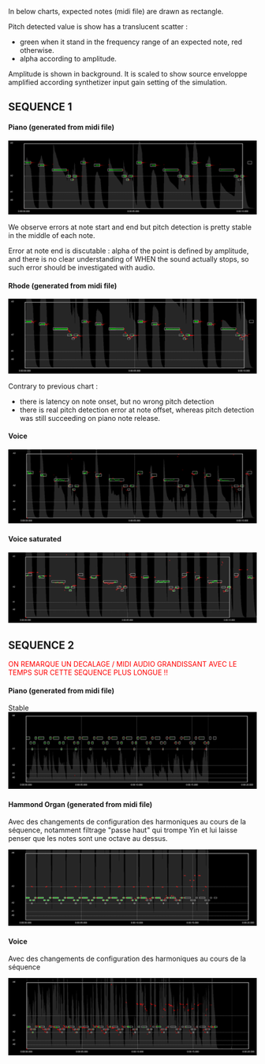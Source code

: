 In below charts, expected notes (midi file) are drawn as rectangle.

Pitch detected value is show has a translucent scatter :
* green when it stand in the frequency range of an expected note, red otherwise.
* alpha according to amplitude.

Amplitude is shown in background. It is scaled to show source enveloppe amplified according synthetizer input gain setting of the simulation.

## SEQUENCE 1

#### Piano (generated from midi file)

<img src="images/benchmarks/sequence/bass/benchmark-sequence-piano.png"/>

We observe errors at note start and end but pitch detection is pretty stable in the middle of each note.

Error at note end is discutable : alpha of the point is defined by amplitude, and there is no clear understanding of WHEN the sound actually stops, so such error should be investigated with audio.


#### Rhode (generated from midi file)

<img src="images/benchmarks/sequence/bass/benchmark-sequence-rhode.png"/>

Contrary to previous chart :
* there is latency on note onset, but no wrong pitch detection
* there is real pitch detection error at note offset, whereas pitch detection was still succeeding on piano note release.

#### Voice

<img src="images/benchmarks/sequence/bass/benchmark-sequence-voice.png"/>

#### Voice saturated
<img src="images/benchmarks/sequence/bass/benchmark-sequence-voice-overdrive.png"/>

## SEQUENCE 2
<font color="red">
ON REMARQUE UN DECALAGE / MIDI AUDIO GRANDISSANT AVEC LE TEMPS SUR CETTE SEQUENCE PLUS LONGUE !!
</font>

#### Piano (generated from midi file)

Stable
<img src="images/benchmarks/sequence/seq1/piano.png"/>


#### Hammond Organ (generated from midi file)

Avec des changements de configuration des harmoniques au cours de la séquence, notamment filtrage "passe haut" qui trompe Yin et lui laisse penser que les notes sont une octave au dessus.

<img src="images/benchmarks/sequence/seq1/hammond.png"/>

#### Voice

Avec des changements de configuration des harmoniques au cours de la séquence

<img src="images/benchmarks/sequence/seq1/voice.png"/>
